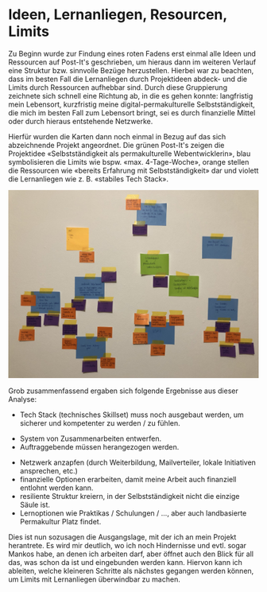 # Ideen, Lernanliegen, Resourcen, Limits

Zu Beginn wurde zur Findung eines roten Fadens erst einmal alle Ideen und Ressourcen auf Post-It's geschrieben, um hieraus dann im weiteren Verlauf eine Struktur bzw. sinnvolle Bezüge herzustellen. Hierbei war zu beachten, dass im besten Fall die Lernanliegen durch Projektideen abdeck- und die Limits durch Ressourcen aufhebbar sind. Durch diese Gruppierung zeichnete sich schnell eine Richtung ab, in die es gehen konnte: langfristig mein Lebensort, kurzfristig meine digital-permakulturelle Selbstständigkeit, die mich im besten Fall zum Lebensort bringt, sei es durch finanzielle Mittel oder durch hieraus entstehende Netzwerke.

Hierfür wurden die Karten dann noch einmal in Bezug auf das sich abzeichnende Projekt angeordnet. Die grünen Post-It's zeigen die Projektidee «Selbstständigkeit als permakulturelle Webentwicklerin», blau symbolisieren die Limits wie bspw. «max. 4-Tage-Woche», orange stellen die Ressourcen wie «bereits Erfahrung mit Selbstständigkeit» dar und violett die Lernanliegen wie z. B. «stabiles Tech Stack».

![Clustern von Kategorien](../../../assets/images/IMG_9715.jpg "Clustern von Kategorien")

Grob zusammenfassend ergaben sich folgende Ergebnisse aus dieser Analyse:

- Tech Stack (technisches Skillset) muss noch ausgebaut werden, um sicherer und kompetenter zu werden / zu fühlen.

 <c-text-block text="Onlinekurse und Praktika / vertiefende Erfahrung im Angestelltenbereich können hilfreich sein" label="resource" class="label-resource"/>

- System von Zusammenarbeiten entwerfen.
- Auftraggebende müssen herangezogen werden.

 <c-text-block text="Anfangs nur ca. 2 Tage / Woche an (freien) Projekten arbeiten und gleichzeitig angestellt arbeiten > Erhöhung der Sichtbarkeit bei gleichzeitiger Sicherheit" label="sukzession" class="label-succession"/>

- Netzwerk anzapfen (durch Weiterbildung, Mailverteiler, lokale Initiativen ansprechen, etc.)
- finanzielle Optionen erarbeiten, damit meine Arbeit auch finanziell entlohnt werden kann.
- resiliente Struktur kreiern, in der Selbstständigkeit nicht die einzige Säule ist.
- Lernoptionen wie Praktikas / Schulungen / ..., aber auch landbasierte Permakultur Platz findet.

Dies ist nun sozusagen die Ausgangslage, mit der ich an mein Projekt herantrete. Es wird mir deutlich, wo ich noch Hindernisse und evtl. sogar Mankos habe, an denen ich arbeiten darf, aber öffnet auch den Blick für all das, was schon da ist und eingebunden werden kann. Hiervon kann ich ableiten, welche kleineren Schritte als nächstes gegangen werden können, um Limits mit Lernanliegen überwindbar zu machen.

